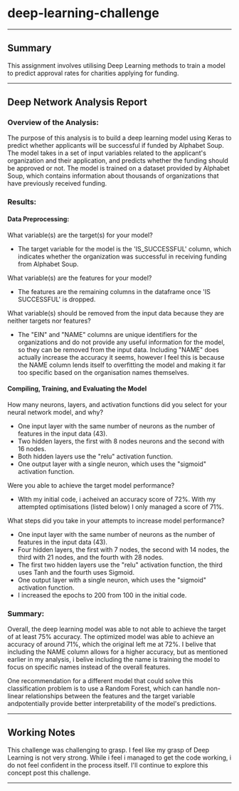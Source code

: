 # deep-learning-challenge

---

## Summary

This assignment involves utilising Deep Learning methods to train a model to predict approval rates for charities applying for funding.

---

## Deep Network Analysis Report

### Overview of the Analysis:
The purpose of this analysis is to build a deep learning model using Keras to predict whether applicants will be successful if funded by Alphabet Soup. The model takes in a set of input variables related to the applicant's organization and their application, and predicts whether the funding should be approved or not. The model is trained on a dataset provided by Alphabet Soup, which contains information about thousands of organizations that have previously received funding.


### Results:
#### Data Preprocessing:

What variable(s) are the target(s) for your model?
* The target variable for the model is the 'IS_SUCCESSFUL' column, which indicates whether the organization was successful in receiving funding from Alphabet Soup.

What variable(s) are the features for your model?
* The features are the remaining columns in the dataframe once 'IS SUCCESSFUL' is dropped. 

What variable(s) should be removed from the input data because they are neither targets nor features?
* The "EIN" and "NAME" columns are unique identifiers for the organizations and do not provide any useful information for the model, so they can be removed from the input data. Including "NAME" does actually increase the accuracy it seems, however I feel this is because the NAME column lends itself to overfitting the model and making it far too specific based on the organisation names themselves. 

#### Compiling, Training, and Evaluating the Model

How many neurons, layers, and activation functions did you select for your neural network model, and why?
* One input layer with the same number of neurons as the number of features in the input data (43).
* Two hidden layers, the first with 8 nodes neurons and the second with 16 nodes.
* Both hidden layers use the "relu" activation function.
* One output layer with a single neuron, which uses the "sigmoid" activation function.

Were you able to achieve the target model performance?
* WIth my initial code, i acheived an accuracy score of 72%. With my attempted optimisations (listed below) I only managed a score of 71%.

What steps did you take in your attempts to increase model performance?
* One input layer with the same number of neurons as the number of features in the input data (43).
* Four hidden layers, the first with 7 nodes, the second with 14 nodes, the third with 21 nodes, and the fourth with 28 nodes.
* The first two hidden layers use the "relu" activation function, the third uses Tanh and the fourth uses Sigmoid.
* One output layer with a single neuron, which uses the "sigmoid" activation function.
* I increased the epochs to 200 from 100 in the initial code. 

### Summary:
Overall, the deep learning model was able to not able to achieve the target of at least 75% accuracy. The optimized model was able to achieve an accuracy of around 71%, which the original left me at 72%. I belive that including the NAME column allows for a higher accuracy, but as mentioned earlier in my analysis, i belive including the name is training the model to focus on specific names instead of the overall features. 

One recommendation for a different model that could solve this classification problem is to use a Random Forest, which can handle non-linear relationships between the features and the target variable andpotentially provide better interpretability of the model's predictions.

---

## Working Notes

This challenge was challenging to grasp. I feel like my grasp of Deep Learning is not very strong. While i feel i managed to get the code working, i do not feel confident in the process itself. I'll continue to explore this concept post this challenge. 

---
